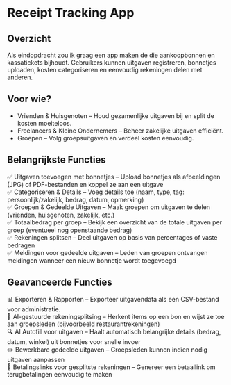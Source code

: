 # Receipt Tracking App
## Overzicht
Als eindopdracht zou ik graag een app maken de die aankoopbonnen en kassatickets bijhoudt. Gebruikers kunnen uitgaven registreren, bonnetjes uploaden, kosten categoriseren en eenvoudig rekeningen delen met anderen.

## Voor wie?
- Vrienden & Huisgenoten – Houd gezamenlijke uitgaven bij en split de kosten moeiteloos.
- Freelancers & Kleine Ondernemers – Beheer zakelijke uitgaven efficiënt.
- Groepen – Volg groepsuitgaven en verdeel kosten eenvoudig.
  
## Belangrijkste Functies
✅ Uitgaven toevoegen met bonnetjes – Upload bonnetjes als afbeeldingen (JPG) of PDF-bestanden en koppel ze aan een uitgave  
✅ Categoriseren & Details – Voeg details toe (naam, type, tag: persoonlijk/zakelijk, bedrag, datum, opmerking)  
✅ Groepen & Gedeelde Uitgaven – Maak groepen om uitgaven te delen (vrienden, huisgenoten, zakelijk, etc.)  
✅ Totaalbedrag per groep – Bekijk een overzicht van de totale uitgaven per groep (eventueel nog openstaande bedrag)  
✅ Rekeningen splitsen – Deel uitgaven op basis van percentages of vaste bedragen  
✅ Meldingen voor gedeelde uitgaven – Leden van groepen ontvangen meldingen wanneer een nieuw bonnetje wordt toegevoegd  

## Geavanceerde Functies
📊 Exporteren & Rapporten – Exporteer uitgavendata als een CSV-bestand voor administratie.  
🚀 AI-gestuurde rekeningsplitsing – Herkent items op een bon en wijst ze toe aan groepsleden (bijvoorbeeld restaurantrekeningen)  
🔍 AI Autofill voor uitgaven – Haalt automatisch belangrijke details (bedrag, datum, winkel) uit bonnetjes voor snelle invoer  
✏️ Bewerkbare gedeelde uitgaven – Groepsleden kunnen indien nodig uitgaven aanpassen  
🔗 Betalingslinks voor gesplitste rekeningen – Genereer een betaallink om terugbetalingen eenvoudig te maken  

